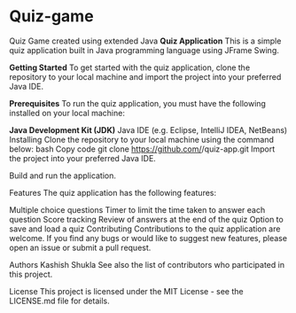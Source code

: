 # Quiz-game
Quiz Game created using extended Java
**Quiz Application**
This is a simple quiz application built in Java programming language using JFrame Swing.

**Getting Started**
To get started with the quiz application, clone the repository to your local machine and import the project into your preferred Java IDE.

**Prerequisites**
To run the quiz application, you must have the following installed on your local machine:

**Java Development Kit (JDK)**
Java IDE (e.g. Eclipse, IntelliJ IDEA, NetBeans)
Installing
Clone the repository to your local machine using the command below:
bash
Copy code
git clone https://github.com/<your-username>/quiz-app.git
Import the project into your preferred Java IDE.

Build and run the application.

Features
The quiz application has the following features:

Multiple choice questions
Timer to limit the time taken to answer each question
Score tracking
Review of answers at the end of the quiz
Option to save and load a quiz
Contributing
Contributions to the quiz application are welcome. If you find any bugs or would like to suggest new features, please open an issue or submit a pull request.

Authors
Kashish Shukla
See also the list of contributors who participated in this project.

License
This project is licensed under the MIT License - see the LICENSE.md file for details.
